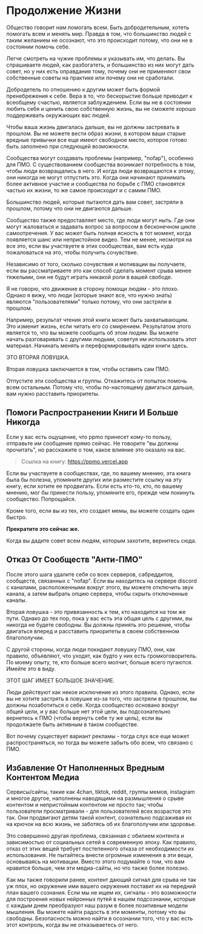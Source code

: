# Продолжение Жизни

Общество говорит нам помогать всем. Быть добродетельным, хотеть помогать всем и менять мир. Правда в том, что большинство людей с таким желанием не осознают, что это происходит потому, что они не в состоянии помочь себе.

Легче смотреть на чужие проблемы и указывать им, что делать. Вы спрашиваете людей, как разбогатеть, и большинство из них могут дать совет, но у них есть оправдания тому, почему они не применяют свои собственные советы на практике или почему они не сработали.

Добродетель по отношению к другим может быть формой пренебрежения к себе. Вера в то, что бескорыстие больше приводит к всеобщему счастью, является заблуждением. Если вы не в состоянии любить себя и ценить свою собственную жизнь, вы не сможете хорошо поддерживать окружающих вас людей.

Чтобы ваша жизнь двигалась дальше, вы не должны застревать в прошлом. Вы не можете вести образ жизни, в котором ваши старые вредные привычки все еще имеют свободное место, которое готово быть заполнено при следующей возможности.

Сообщества могут создавать проблемы (например, "nofap"), особенно для ПМО. С существованием сообщества возникает потребность в том, чтобы люди возвращались в него. И когда люди возвращаются к этому, они никогда не могут отпустить это. Когда они начинают принимать более активное участие и сообщества по борьбе с ПМО становятся частью их жизни, то же самое происходит и с самим ПМО.

Большинство людей, которые пытаются дать вам совет, застряли в прошлом, потому что они не двигаются дальше.

Сообщество также предоставляет место, где люди могут ныть. Где они могут жаловаться и задавать вопрос за вопросом в бесконечном цикле самоотречения. У вас может быть полная ясность в тот момент, когда появляется шанс или непристойное видео. Тем не менее, несмотря на все это, если вы участвуете в этих сообществах, вам есть куда пожаловаться на это, чтобы получить сочувствие.

Независимо от того, сколько сочувствия и мотивации вы получаете, если вы рассматриваете это как способ сделать момент срыва менее тяжелыми, они не будут играть никакой роли в вашей свободе.

Я не говорю, что движение в сторону помощи людям - это плохо. Однако я вижу, что люди (которые знают все, что нужно знать) являются "пользователями" только потому, что они застряли в прошлом.

Например, результат чтения этой книги может быть захватывающим. Это изменит жизнь, если читать его со смирением. Результатом этого является то, что вы можете сообщить об этом людям. Вы можете начать разговаривать с другими людьми, советуя им использовать этот материал. Начинать менять и переформировывать идеи книги здесь.

ЭТО ВТОРАЯ ЛОВУШКА.

Вторая ловушка заключается в том, чтобы оставить сам ПМО.

Отпустите эти сообщества и группы. Откажитесь от попыток помочь всем остальным. Потому что, чтобы по-настоящему двигаться дальше, вам нужно расставить приоритеты.

## Помоги Распространении Книги И Больше Никогда 

Если у вас есть ощущение, что ppmo принесет кому-то пользу, отправьте им сообщение прямо сейчас. Не говорите "вы должны прочитать", но расскажите о том, какое влияние это оказало на вас.

> Ссылка на книгу: https://ppmo.vercel.app

Если вы участвуете в сообществах, где, по вашему мнению, эта книга была бы полезна, упомяните других или разместите ссылку на эту книгу, если хотите ее продвигать. Если есть кто-то, кто, по вашему мнению, мог бы принести пользу, упомяните его, прежде чем покинуть сообщество. Попрощайся.

Кроме того, если вы из тех, кто создает мемы, вы можете создать один быстро.

**Прекратите это сейчас же.**

Когда вы дадите совет всем людям, которым захотите, вернитесь сюда.

## Отказ От Сообществ "Анти-ПМО"
После этого шага удалите себя со всех серверов, сабреддитов, сообществ, связанных с "nofap". Если вы находитесь на сервере discord с каналами, расположенными вокруг этого, вы можете отключить звук канала, а затем выбрать опцию сервера, чтобы скрыть отключенные каналы.

Вторая ловушка - это привязанность к тем, кто находится на том же пути. Однако до тех пор, пока у вас есть эта общая цель с другими, вы никогда не будете свободны. Вы должны принять это решение, чтобы двигаться вперед и расставить приоритеты в своем собственном благополучии.

С другой стороны, когда люди покидают ловушку ПМО, они, как правило, объявляют, что уходят, как будто у них есть громкоговоритель. По моему опыту, те, кто больше всего молчит, больше всего пугаются. Имейте это в виду.

ЭТОТ ШАГ ИМЕЕТ БОЛЬШОЕ ЗНАЧЕНИЕ.

Люди действуют как некое исключение из этого правила. Однако, если вы не хотите застрять в ловушке из-за того, что застряли в прошлом, вы должны позаботиться о себе. Когда сообщество основано вокруг общей цели, и у вас больше нет этой цели, вы подсознательно вернетесь к ПМО (чтобы вернуть себе ту же цель), если вы продолжаете быть активным в таком сообществе.

Вот почему существует вариант рекламы - тогда слух все еще может распространяться, но тогда вы можете забыть обо всем, что связано с ПМО.

## Избавление От Наполненных Вредным Контентом Медиа

Сервисы/сайты, такие как 4chan, tiktok, reddit, группы мемов, instagram и многое другое, наполнены наводящими на размышления о срыве контентом и непристойным контентом не просто так; чтобы пользователи просматривали - для пользователей всех возрастов это так. Они продвигают детям такой контент, сознательно подсаживая их на крючок на всю жизнь, не заботясь об их благополучии или здоровье.

Это совершенно другая проблема, связанная с обилием контента и зависимостью от социальных сетей в современную эпоху. Как правило, отказ от этих вещей требует постепенного отказа от необходимости их использования. Не пытайтесь внести огромные изменения в эти вещи, основываясь на мотивации. Вместо этого подумайте о том, что вам нравится больше, чем эти медиа-сайты, но что также более полезно.

Как мы также говорили ранее, контент дающий сигнал для срыва не так уж плох, но окружение ими вашего окружения поставит их на передний план вашего сознания. Если мы не ищем их, сигналы - это возможности для построения новых нейронных путей в нашем подсознании, которые с каждым днем преобразуют наш разум в более позитивные модели мышления. Вы можете найти радость в эти моменты, потому что вы свободны. Безопасность можно найти в осознании того, что у вас есть этот контроль, когда вы не отказываетесь от него.